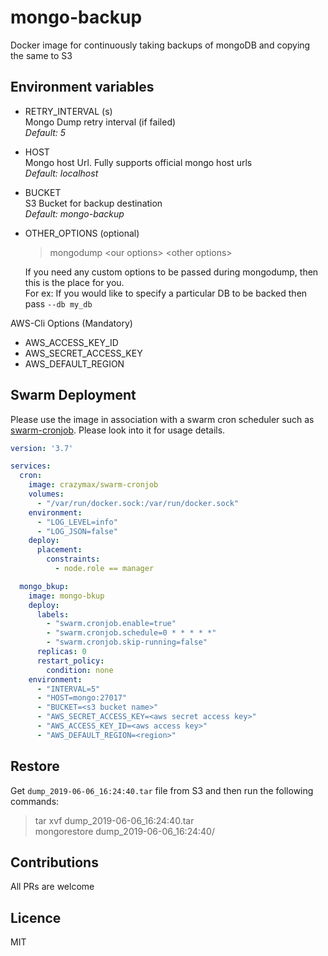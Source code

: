 # mongo-backup
Docker image for continuously taking backups of mongoDB and copying the same to S3


## Environment variables

* RETRY_INTERVAL (s)  
    Mongo Dump retry interval (if failed)  
    *Default: 5*

* HOST  
    Mongo host Url. Fully supports official mongo host urls  
    *Default: localhost*

* BUCKET   
    S3 Bucket for backup destination  
    *Default: mongo-backup*

* OTHER_OPTIONS (optional)  
    > mongodump \<our options> \<other options>  

    If you need any custom options to be passed during mongodump, then this is the place for you.  
    For ex: If you would like to specify a particular DB to be backed then pass `--db my_db`

AWS-Cli Options (Mandatory)
* AWS_ACCESS_KEY_ID
* AWS_SECRET_ACCESS_KEY
* AWS_DEFAULT_REGION

## Swarm Deployment
Please use the image in association with a swarm cron scheduler such as [swarm-cronjob](https://github.com/crazy-max/swarm-cronjob). Please look into it for usage details.

```yml
version: '3.7'

services:
  cron:
    image: crazymax/swarm-cronjob
    volumes:
      - "/var/run/docker.sock:/var/run/docker.sock"
    environment:
      - "LOG_LEVEL=info"
      - "LOG_JSON=false"
    deploy:
      placement:
        constraints:
          - node.role == manager

  mongo_bkup:
    image: mongo-bkup
    deploy:
      labels:
        - "swarm.cronjob.enable=true"
        - "swarm.cronjob.schedule=0 * * * * *"
        - "swarm.cronjob.skip-running=false"
      replicas: 0
      restart_policy:
        condition: none
    environment: 
      - "INTERVAL=5"
      - "HOST=mongo:27017"
      - "BUCKET=<s3 bucket name>"
      - "AWS_SECRET_ACCESS_KEY=<aws secret access key>"
      - "AWS_ACCESS_KEY_ID=<aws access key>"
      - "AWS_DEFAULT_REGION=<region>"
```

## Restore
Get `dump_2019-06-06_16:24:40.tar` file from S3 and then run the following commands:  
> tar xvf dump_2019-06-06_16:24:40.tar  
> mongorestore dump_2019-06-06_16:24:40/

## Contributions
All PRs are welcome

## Licence
MIT